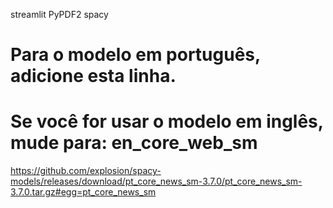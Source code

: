 streamlit
PyPDF2
spacy
# Para o modelo em português, adicione esta linha.
# Se você for usar o modelo em inglês, mude para: en_core_web_sm
https://github.com/explosion/spacy-models/releases/download/pt_core_news_sm-3.7.0/pt_core_news_sm-3.7.0.tar.gz#egg=pt_core_news_sm
